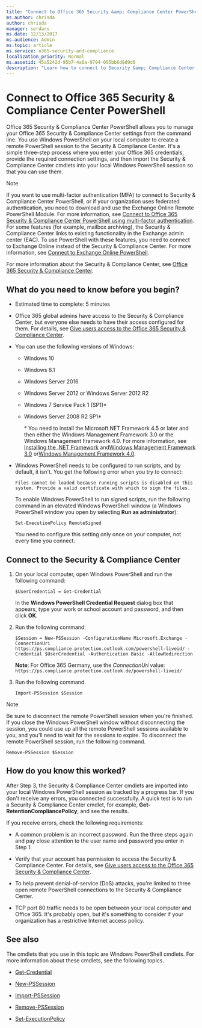 ```yaml
---
title: "Connect to Office 365 Security &amp; Compliance Center PowerShell"
ms.author: chrisda
author: chrisda
manager: serdars
ms.date: 12/13/2017
ms.audience: Admin
ms.topic: article
ms.service: o365-security-and-compliance
localization_priority: Normal
ms.assetid: 45a5242d-95b7-4a6a-9794-095bb6d8d9d0
description: "Learn how to connect to Security &amp; Compliance Center PowerShell."
---
```


# Connect to Office 365 Security &amp; Compliance Center PowerShell
Office 365 Security &amp; Compliance Center PowerShell allows you to manage your Office 365 Security &amp; Compliance Center settings from the command line. You use Windows PowerShell on your local computer to create a remote PowerShell session to the Security &amp; Compliance Center. It's a simple three-step process where you enter your Office 365 credentials, provide the required connection settings, and then import the Security &amp; Compliance Center cmdlets into your local Windows PowerShell session so that you can use them.
  
> [!NOTE]
> If you want to use multi-factor authentication (MFA) to connect to Security &amp; Compliance Center PowerShell, or if your organization uses federated authentication, you need to download and use the Exchange Online Remote PowerShell Module. For more information, see [Connect to Office 365 Security &amp; Compliance Center PowerShell using multi-factor authentication](mfa-connect-to-scc-powershell.md). For some features (for example, mailbox archiving), the Security &amp; Compliance Center links to existing functionality in the Exchange admin center (EAC). To use PowerShell with these features, you need to connect to Exchange Online instead of the Security &amp; Compliance Center. For more information, see [Connect to Exchange Online PowerShell](../exchange-online/connect-to-exchange-online-powershell/connect-to-exchange-online-powershell.md). 
  
For more information about the Security &amp; Compliance Center, see [Office 365 Security &amp; Compliance Center](https://go.microsoft.com/fwlink/p/?LinkId=627054).
  
## What do you need to know before you begin?

- Estimated time to complete: 5 minutes
    
- Office 365 global admins have access to the Security &amp; Compliance Center, but everyone else needs to have their access configured for them. For details, see [Give users access to the Office 365 Security &amp; Compliance Center](https://go.microsoft.com/fwlink/p/?LinkId=627057).
    
- You can use the following versions of Windows:
    
  - Windows 10
    
  - Windows 8.1
    
  - Windows Server 2016
    
  - Windows Server 2012 or Windows Server 2012 R2
    
  - Windows 7 Service Pack 1 (SP1)\*
    
  - Windows Server 2008 R2 SP1\*
    
    \* You need to install the Microsoft.NET Framework 4.5 or later and then either the Windows Management Framework 3.0 or the Windows Management Framework 4.0. For more information, see [Installing the .NET Framework](https://go.microsoft.com/fwlink/p/?LinkId=257868) and[Windows Management Framework 3.0](https://go.microsoft.com/fwlink/p/?LinkId=272757) or[Windows Management Framework 4.0](https://go.microsoft.com/fwlink/p/?LinkId=391344).
    
- Windows PowerShell needs to be configured to run scripts, and by default, it isn't. You get the following error when you try to connect:
    
     `Files cannot be loaded because running scripts is disabled on this system. Provide a valid certificate with which to sign the files.`
    
    To enable Windows PowerShell to run signed scripts, run the following command in an elevated Windows PowerShell window (a Windows PowerShell window you open by selecting **Run as administrator**):
    
  ```
  Set-ExecutionPolicy RemoteSigned
  ```

    You need to configure this setting only once on your computer, not every time you connect.
    
## Connect to the Security &amp; Compliance Center

1. On your local computer, open Windows PowerShell and run the following command:
    
    ```
    $UserCredential = Get-Credential
    ```

    In the **Windows PowerShell Credential Request** dialog box that appears, type your work or school account and password, and then click **OK**.
    
2. Run the following command:
    
    ```
    $Session = New-PSSession -ConfigurationName Microsoft.Exchange -ConnectionUri https://ps.compliance.protection.outlook.com/powershell-liveid/ -Credential $UserCredential -Authentication Basic -AllowRedirection
    ```

    **Note**: For Office 365 Germany, use the  _ConnectionUri_ value: `https://ps.compliance.protection.outlook.de/powershell-liveid/`
    
3. Run the following command.
    
    ```
    Import-PSSession $Session
    ```

> [!NOTE]
> Be sure to disconnect the remote PowerShell session when you're finished. If you close the Windows PowerShell window without disconnecting the session, you could use up all the remote PowerShell sessions available to you, and you'll need to wait for the sessions to expire. To disconnect the remote PowerShell session, run the following command. 
  
  ```
  Remove-PSSession $Session
  ```

## How do you know this worked?

After Step 3, the Security &amp; Compliance Center cmdlets are imported into your local Windows PowerShell session as tracked by a progress bar. If you don't receive any errors, you connected successfully. A quick test is to run a Security &amp; Compliance Center cmdlet, for example, **Get-RetentionCompliancePolicy**, and see the results.
  
If you receive errors, check the following requirements:
  
- A common problem is an incorrect password. Run the three steps again and pay close attention to the user name and password you enter in Step 1.
    
- Verify that your account has permission to access the Security &amp; Compliance Center. For details, see [Give users access to the Office 365 Security &amp; Compliance Center](https://go.microsoft.com/fwlink/p/?LinkId=627057).
    
- To help prevent denial-of-service (DoS) attacks, you're limited to three open remote PowerShell connections to the Security &amp; Compliance Center.
    
- TCP port 80 traffic needs to be open between your local computer and Office 365. It's probably open, but it's something to consider if your organization has a restrictive Internet access policy.
    
## See also

The cmdlets that you use in this topic are Windows PowerShell cmdlets. For more information about these cmdlets, see the following topics.
  
- [Get-Credential](https://go.microsoft.com/fwlink/p/?LinkId=389618)
    
- [New-PSSession](https://go.microsoft.com/fwlink/p/?LinkId=389621)
    
- [Import-PSSession](https://go.microsoft.com/fwlink/p/?LinkId=389619)
    
- [Remove-PSSession](https://go.microsoft.com/fwlink/p/?LinkId=389620)
    
- [Set-ExecutionPolicy](https://go.microsoft.com/fwlink/p/?LinkId=389623)
    

